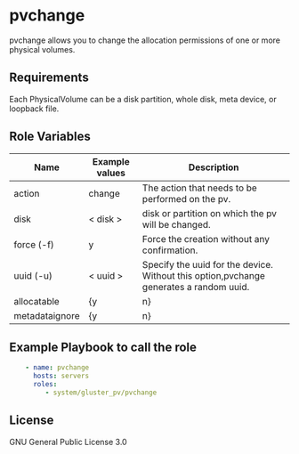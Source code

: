 pvchange
=========

pvchange allows you to change the allocation permissions of one or more physical volumes.

Requirements
------------
Each PhysicalVolume can be a disk partition, whole disk, meta device, or loopback file.

Role Variables
--------------
  
| Name          | Example values   | Description                           |
|---------------|------------------|---------------------------------------|
| action        | change           | The action that needs to be performed on the pv. |
| disk          | < disk >         | disk or partition on which the pv will be changed.  |
| force (-f)    | y                | Force  the  creation  without  any confirmation.   |
| uuid (-u)     | < uuid >         | Specify the uuid for the device. Without this option,pvchange generates a random uuid. |
| allocatable   | {y|n}            | Enable or disable allocation of physical extents on this physical volume. |
| metadataignore| {y|n}            | Ignore or un-ignore metadata areas on this physical volume. |


Example Playbook to call the role
---------------------------------

```yaml
    - name: pvchange
      hosts: servers
      roles:
         - system/gluster_pv/pvchange
```
 
License
-------

GNU General Public License 3.0